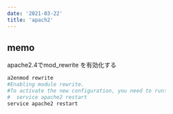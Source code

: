 ```yaml
---
date: '2021-03-22'
title: 'apach2'
---
```


## memo

apache2.4でmod_rewrite を有効化する

```bash
a2enmod rewrite
#Enabling module rewrite.
#To activate the new configuration, you need to run:
#  service apache2 restart
service apache2 restart
```
